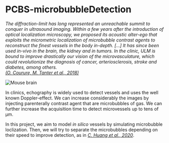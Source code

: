 # PCBS-microbubbleDetection

*The diffraction-limit has long represented an unreachable summit to conquer in ultrasound imaging. Within a few years after the introduction of optical localization microscopy, we proposed its acoustic alter-ego that exploits the micrometric localization of microbubble contrast agents to reconstruct the finest vessels in the body in-depth. [...] It has since been used in-vivo in the brain, the kidney and in tumors. In the clinic, ULM is bound to improve drastically our vision of the microvasculature, which could revolutionize the diagnosis of cancer, arteriosclerosis, stroke and diabetes, among others.*<br>
[*(O. Courure, M. Tanter et al., 2018)*](<https://ieeexplore.ieee.org/stamp/stamp.jsp?tp=&arnumber=8396283>)

![Mouse brain](<https://www.google.fr/url?sa=i&url=https%3A%2F%2Fwww.researchgate.net%2Ffigure%2FUltrasound-Localization-Microscopy-of-the-living-rat-brain-reconstructed-from-data-in_fig1_326005991&psig=AOvVaw2Qp2BbMukDtC5Y28UUmnj7&ust=1619078863638000&source=images&cd=vfe&ved=0CAIQjRxqFwoTCJjhqvbwjvACFQAAAAAdAAAAABAI![image](https://user-images.githubusercontent.com/61946463/115519400-77428700-a289-11eb-9f78-56fc427bd353.png>)

In clinics, echography is widely used to detect vessels and uses the well known Doppler-effect. We can increase considerably the images by injecting parenterally contrast agent that are microbubbles of gas. We can further increase the acquisition time to detect microvessels up to tens of µm.

In this project, we aim to model *in silico* vessels by simulating microbubble loclization. Then, we will try to separate the microbubbles depending on their speed to improve detection, as in [*C. Huang et al., 2020*](<https://www.nature.com/articles/s41598-020-62898-9>).

